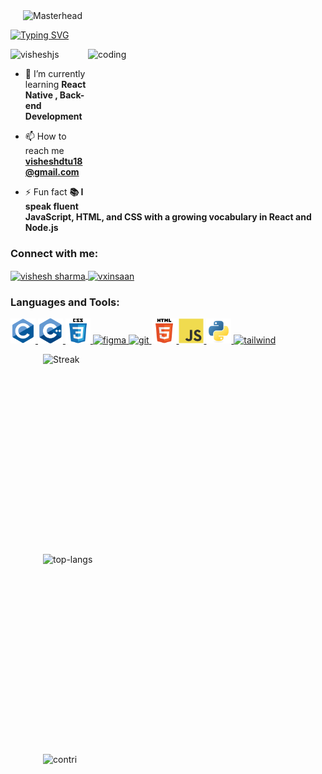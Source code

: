 <img src="https://user-images.githubusercontent.com/74038190/225813708-98b745f2-7d22-48cf-9150-083f1b00d6c9.gif" alt="Masterhead" style=" width: 850px; height: 310px; margin-left:20px;"/>

<a href="https://git.io/typing-svg"><img src="https://readme-typing-svg.demolab.com?font=Poppins&weight=700&size=35&duration=1000&pause=1000&multiline=true&width=850&height=152&lines=Hi!!%F0%9F%91%8B%F0%9F%8F%BB%2C+I+am+Vishesh+Sharma;a+budding+Software%2FWeb+Developer+from+Delhi+%F0%9F%98%8A" alt="Typing SVG" /></a>

<img style="width: 380px; height: 250px;" align ="right" alt="coding"  src="https://cdn.dribbble.com/users/239755/screenshots/3019824/dave_coding_dribbble.gif">

<p align="left"> <img src="https://komarev.com/ghpvc/?username=visheshjs&label=Profile%20views&color=0e75b6&style=flat" alt="visheshjs"/> </p>

- 🌱 I’m currently learning **React Native , Back-end Development**

- 📫 How to reach me **visheshdtu18@gmail.com**

- ⚡ Fun fact **📚 I speak fluent JavaScript, HTML, and CSS with a growing vocabulary in React and Node.js**

<h3 align="left">Connect with me:</h3>
<p align="left">
<a href="https://www.linkedin.com/in/vishesh-sharma-19124029b" target="_blank">
    <img align="center" src="https://user-images.githubusercontent.com/74038190/235294012-0a55e343-37ad-4b0f-924f-c8431d9d2483.gif" alt="vishesh sharma" height="50" width="50" />
</a>
<a href="https://instagram.com/vxinsaan" target="blank"><img align="center" src="https://user-images.githubusercontent.com/74038190/235294013-a33e5c43-a01c-43f6-b44d-a406d8b4ab75.gif" alt="vxinsaan" height="50" width="50" /></a>
</p>

<h3 align="left">Languages and Tools:</h3>
<p align="left"> <a href="https://www.cprogramming.com/" target="_blank" rel="noreferrer"> <img src="https://raw.githubusercontent.com/devicons/devicon/master/icons/c/c-original.svg" alt="c" width="40" height="40"/> </a> <a href="https://www.w3schools.com/cpp/" target="_blank" rel="noreferrer"> <img src="https://raw.githubusercontent.com/devicons/devicon/master/icons/cplusplus/cplusplus-original.svg" alt="cplusplus" width="40" height="40"/> </a> <a href="https://www.w3schools.com/css/" target="_blank" rel="noreferrer"> <img src="https://raw.githubusercontent.com/devicons/devicon/master/icons/css3/css3-original-wordmark.svg" alt="css3" width="40" height="40"/> </a> <a href="https://www.figma.com/" target="_blank" rel="noreferrer"> <img src="https://www.vectorlogo.zone/logos/figma/figma-icon.svg" alt="figma" width="40" height="40"/> </a> <a href="https://git-scm.com/" target="_blank" rel="noreferrer"> <img src="https://www.vectorlogo.zone/logos/git-scm/git-scm-icon.svg" alt="git" width="40" height="40"/> </a> <a href="https://www.w3.org/html/" target="_blank" rel="noreferrer"> <img src="https://raw.githubusercontent.com/devicons/devicon/master/icons/html5/html5-original-wordmark.svg" alt="html5" width="40" height="40"/> </a> <a href="https://developer.mozilla.org/en-US/docs/Web/JavaScript" target="_blank" rel="noreferrer"> <img src="https://raw.githubusercontent.com/devicons/devicon/master/icons/javascript/javascript-original.svg" alt="javascript" width="40" height="40"/> </a> <a href="https://www.python.org" target="_blank" rel="noreferrer"> <img src="https://raw.githubusercontent.com/devicons/devicon/master/icons/python/python-original.svg" alt="python" width="40" height="40"/> </a> <a href="https://tailwindcss.com/" target="_blank" rel="noreferrer"> <img src="https://www.vectorlogo.zone/logos/tailwindcss/tailwindcss-icon.svg" alt="tailwind" width="40" height="40"/> </a> </p>


<div style="display: flex; flex-wrap: wrap; justify-content: center; gap: 20px; align-items: center;">
    <p style="width: 400px; height: 300px; margin: 0;">
        <img style="width: 100%; height: 100%;" src="https://github-readme-streak-stats.herokuapp.com?user=visheshjs" alt="Streak" />
    </p>
    <p style="width: 400px; height: 300px; margin: 0;">
        <img style="width: 100%; height: 100%;" src="https://github-readme-stats.vercel.app/api/top-langs?username=visheshjs&show_icons=true&locale=en&layout=compact" alt="top-langs" />
    </p>
    <p style="width: 400px; height: 300px; margin: 0;">
        <img style="width: 100%; height: 100%;" src="https://github-readme-stats.vercel.app/api?username=visheshjs&show_icons=true&locale=en" alt="contri" />
    </p>
</div>



